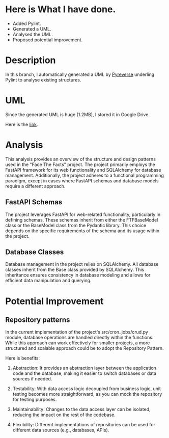 # Here is What I have done.

- Added Pylint.
- Generated a UML.
- Analysed the UML.
- Proposed potential improvement.

# Description

In this branch, I automatically generated a UML by [Pyreverse](https://pylint.readthedocs.io/en/latest/pyreverse.html) underling Pylint to analyse existing structures.

# UML

Since the generated UML is huge (1.2MB), I stored it in Google Drive.

Here is the [link](https://drive.google.com/file/d/1X8WbZdDZLS34gVqFH47N0_pWty6tRQ66/view).

# Analysis

This analysis provides an overview of the structure and design patterns used in the "Face The Facts" project. The project primarily employs the FastAPI framework for its web functionality and SQLAlchemy for database management. Additionally, the project adheres to a functional programming paradigm, except in cases where FastAPI schemas and database models require a different approach.

## FastAPI Schemas

The project leverages FastAPI for web-related functionality, particularly in defining schemas. These schemas inherit from either the FTFBaseModel class or the BaseModel class from the Pydantic library. This choice depends on the specific requirements of the schema and its usage within the project.

## Database Classes

Database management in the project relies on SQLAlchemy. All database classes inherit from the Base class provided by SQLAlchemy. This inheritance ensures consistency in database modeling and allows for efficient data manipulation and querying.

# Potential Improvement

## Repository patterns

In the current implementation of the project's src/cron_jobs/crud.py module, database operations are handled directly within the functions. While this approach can work effectively for smaller projects, a more structured and scalable approach could be to adopt the Repository Pattern.

Here is benefits:

1. Abstraction: It provides an abstraction layer between the application code and the database, making it easier to switch databases or data sources if needed.

2. Testability: With data access logic decoupled from business logic, unit testing becomes more straightforward, as you can mock the repository for testing purposes.

3. Maintainability: Changes to the data access layer can be isolated, reducing the impact on the rest of the codebase.

4. Flexibility: Different implementations of repositories can be used for different data sources (e.g., databases, APIs).
